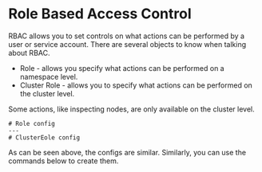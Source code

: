 # Role Based Access Control
RBAC allows you to set controls on what actions can be performed by a user or service account. There are several objects to know when talking about RBAC.  
* Role - allows you specify what actions can be performed on a namespace level.
* Cluster Role - allows you to specify what actions can be performed on the cluster level.  

Some actions, like inspecting nodes, are only available on the cluster level.  
```
# Role config
---
# ClusterEole config
```
As can be seen above, the configs are similar. Similarly, you can use the commands below to create them.


